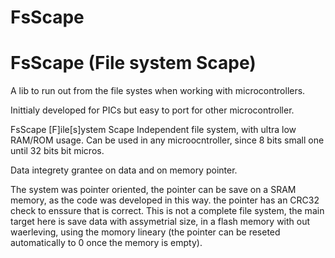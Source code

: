 # FsScape
# FsScape (File system Scape)

A lib to run out from the file systes when working with microcontrollers.

Inittialy developed for PICs but easy to port for other microcontroller.

FsScape [F]ile[s]ystem Scape
Independent file system, with ultra low RAM/ROM usage. Can be used in any microocntroller, since 8 bits small one until 32 bits bit micros.

Data integrety grantee on data and on memory pointer.

The system was pointer oriented, the pointer can be save on a SRAM memory, as the code was developed in this way. the pointer has an CRC32 check to enssure that is correct. This is not a complete file system, the main target here is save data with assymetrial size, in a flash memory with out waerleving, using the momory lineary (the pointer can be reseted automatically to 0 once the memory is empty).
